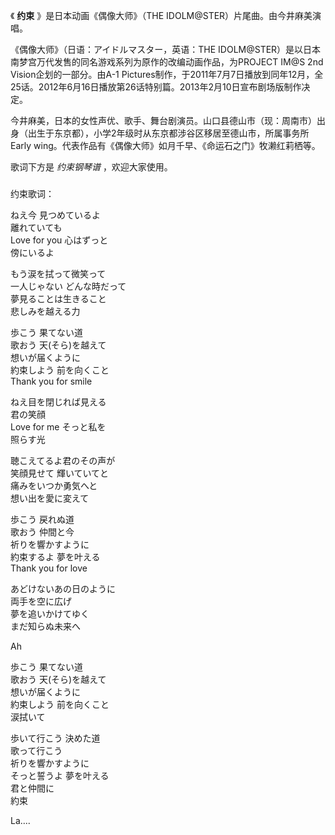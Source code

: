 

《 **约束** 》是日本动画《偶像大师》（THE IDOLM@STER）片尾曲。由今井麻美演唱。

《偶像大师》（日语：アイドルマスター，英语：THE IDOLM@STER）是以日本南梦宫万代发售的同名游戏系列为原作的改编动画作品，为PROJECT
IM@S 2nd Vision企划的一部分。由A-1
Pictures制作，于2011年7月7日播放到同年12月，全25话。2012年6月16日播放第26话特别篇。2013年2月10日宣布剧场版制作决定。

今井麻美，日本的女性声优、歌手、舞台剧演员。山口县德山市（现：周南市）出身（出生于东京都），小学2年级时从东京都涉谷区移居至德山市，所属事务所Early
wing。代表作品有《偶像大师》如月千早、《命运石之门》牧濑红莉栖等。

歌词下方是 _约束钢琴谱_ ，欢迎大家使用。

###  
约束歌词：

ねえ今 見つめているよ  
離れていても  
Love for you 心はずっと  
傍にいるよ

もう涙を拭って微笑って  
一人じゃない どんな時だって  
夢見ることは生きること  
悲しみを越える力

歩こう 果てない道  
歌おう 天(そら)を越えて  
想いが届くように  
約束しよう 前を向くこと  
Thank you for smile

ねえ目を閉じれば見える  
君の笑顔  
Love for me そっと私を  
照らす光

聴こえてるよ君のその声が  
笑顔見せて 輝いていてと  
痛みをいつか勇気へと  
想い出を愛に変えて

歩こう 戻れぬ道  
歌おう 仲間と今  
祈りを響かすように  
約束するよ 夢を叶える  
Thank you for love

あどけないあの日のように  
両手を空に広げ  
夢を追いかけてゆく  
まだ知らぬ未来へ

Ah

歩こう 果てない道  
歌おう 天(そら)を越えて  
想いが届くように  
約束しよう 前を向くこと  
涙拭いて

歩いて行こう 決めた道  
歌って行こう  
祈りを響かすように  
そっと誓うよ 夢を叶える  
君と仲間に  
約束

La‥‥

  

